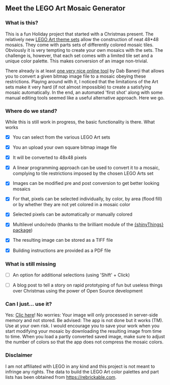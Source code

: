 ## Meet the LEGO Art Mosaic Generator

### What is this?

This is a fun Holiday project that started with a Christmas present. 
The relatively new [LEGO Art theme sets](https://www.lego.com/en-us/themes/art/about) allow the construction of neat 48*48 mosaics. They come with parts sets of differently colored mosaic tiles. Obviously it is very tempting to create your own mosaics with the sets. The challenge is, however, that each set comes with a limited tile set and a unique color palette. This makes conversion of an image non-trivial.

There already is at least [one very nice online tool](https://lego-art-remix.debkbanerji.com) by Dab Banerji that allows you to convert a given bitmap image file to a mosaic obeying these restrictions. Playing around with it, I noticed that the limitations of the Art sets make it very hard (if not almost impossible) to create a satisfying mosaic automatically. In the end, an automated 'first shot' along with some manual editing tools seemed like a useful alternative approach. Here we go. 


### Where do we stand?

While this is still work in progress, the basic functionality is there. What works

- [x] You can select from the various LEGO Art sets
- [x] You an upload your own square bitmap image file
- [x] It will be converted to 48x48 pixels
- [x] A linear programming approach can be used to convert it to a mosaic, complying to tile restrictions imposed by the chosen LEGO Arts set
- [x] Images can be modified pre and post conversion to get better looking mosaics
- [x] For that, pixels can be selected individually, by color, by area (flood fill) or by whether they are not yet colored in a mosaic color
- [x] Selected pixels can be automatically or manually colored
- [x] Multilevel undo/redo (thanks to the brilliant module of the [{shinyThings} package](https://github.com/gadenbuie/shinyThings))
- [x] The resulting image can be stored as a TIFF file
- [x] Building instructions are provided as a PDF file


### What is still missing

- [ ] An option for additional selections (using 'Shift' + Click)
- [ ] A blog post to tell a story on rapid prototyping of fun but useless things over Christmas using the power of Open Source development 


### Can I just... use it?

Yes: [Clic here](https://jgassen.shinyapps.io/legoartmosaic/)! No worries: Your image will only processed in server-side memory and not stored. Be advised: The app is not done but it works (TM). Use at your own risk. I would encourage you to save your work when you start modifying your mosaic by downloading the resulting image from time to time. When you load a partly converted saved image, make sure to adjust the number of colors so that the app does not compress the mosaic colors. 


### Disclaimer

I am not affiliated with LEGO in any kind and this project is not meant to infringe any rights. The data to build the LEGO Art color palettes and part lists has been obtained from https://rebrickable.com.
